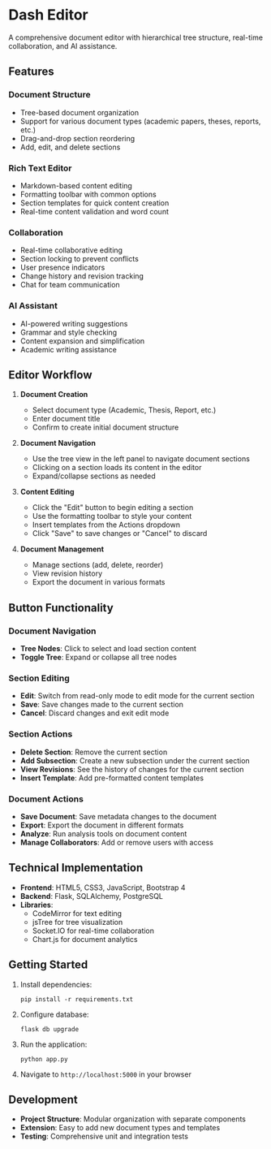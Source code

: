 # Dash Editor

A comprehensive document editor with hierarchical tree structure, real-time collaboration, and AI assistance.

## Features

### Document Structure
- Tree-based document organization
- Support for various document types (academic papers, theses, reports, etc.)
- Drag-and-drop section reordering
- Add, edit, and delete sections

### Rich Text Editor
- Markdown-based content editing
- Formatting toolbar with common options
- Section templates for quick content creation
- Real-time content validation and word count

### Collaboration
- Real-time collaborative editing
- Section locking to prevent conflicts
- User presence indicators
- Change history and revision tracking
- Chat for team communication

### AI Assistant
- AI-powered writing suggestions
- Grammar and style checking
- Content expansion and simplification
- Academic writing assistance

## Editor Workflow

1. **Document Creation**
   - Select document type (Academic, Thesis, Report, etc.)
   - Enter document title
   - Confirm to create initial document structure

2. **Document Navigation**
   - Use the tree view in the left panel to navigate document sections
   - Clicking on a section loads its content in the editor
   - Expand/collapse sections as needed

3. **Content Editing**
   - Click the "Edit" button to begin editing a section
   - Use the formatting toolbar to style your content
   - Insert templates from the Actions dropdown
   - Click "Save" to save changes or "Cancel" to discard

4. **Document Management**
   - Manage sections (add, delete, reorder)
   - View revision history
   - Export the document in various formats

## Button Functionality

### Document Navigation
- **Tree Nodes**: Click to select and load section content
- **Toggle Tree**: Expand or collapse all tree nodes

### Section Editing
- **Edit**: Switch from read-only mode to edit mode for the current section
- **Save**: Save changes made to the current section
- **Cancel**: Discard changes and exit edit mode

### Section Actions
- **Delete Section**: Remove the current section
- **Add Subsection**: Create a new subsection under the current section
- **View Revisions**: See the history of changes for the current section
- **Insert Template**: Add pre-formatted content templates

### Document Actions
- **Save Document**: Save metadata changes to the document
- **Export**: Export the document in different formats
- **Analyze**: Run analysis tools on document content
- **Manage Collaborators**: Add or remove users with access

## Technical Implementation

- **Frontend**: HTML5, CSS3, JavaScript, Bootstrap 4
- **Backend**: Flask, SQLAlchemy, PostgreSQL
- **Libraries**:
  - CodeMirror for text editing
  - jsTree for tree visualization
  - Socket.IO for real-time collaboration
  - Chart.js for document analytics

## Getting Started

1. Install dependencies:
   ```
   pip install -r requirements.txt
   ```

2. Configure database:
   ```
   flask db upgrade
   ```

3. Run the application:
   ```
   python app.py
   ```

4. Navigate to `http://localhost:5000` in your browser

## Development

- **Project Structure**: Modular organization with separate components
- **Extension**: Easy to add new document types and templates
- **Testing**: Comprehensive unit and integration tests